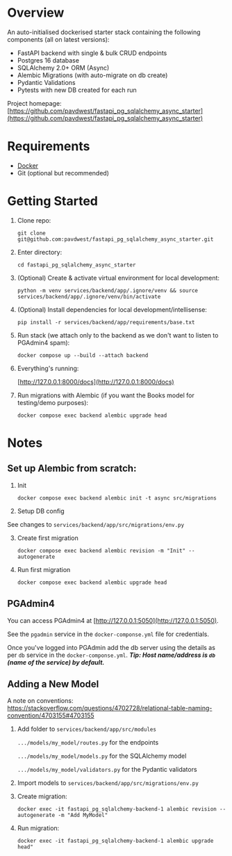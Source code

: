 # Overview

An auto-initialised dockerised starter stack containing the following components (all on latest versions):

* FastAPI backend with single & bulk CRUD endpoints
* Postgres 16 database
* SQLAlchemy 2.0+ ORM (Async)
* Alembic Migrations (with auto-migrate on db create)
* Pydantic Validations
* Pytests with new DB created for each run

Project homepage: [https://github.com/pavdwest/fastapi_pg_sqlalchemy_async_starter](https://github.com/pavdwest/fastapi_pg_sqlalchemy_async_starter)

# Requirements

* [Docker](https://www.docker.com/)
* Git (optional but recommended)

# Getting Started

1. Clone repo:

    ```git clone git@github.com:pavdwest/fastapi_pg_sqlalchemy_async_starter.git```

2. Enter directory:

    ```cd fastapi_pg_sqlalchemy_async_starter```

3. (Optional) Create & activate virtual environment for local development:

    ```python -m venv services/backend/app/.ignore/venv && source services/backend/app/.ignore/venv/bin/activate```

4. (Optional) Install dependencies for local development/intellisense:

    ```pip install -r services/backend/app/requirements/base.txt```

5. Run stack (we attach only to the backend as we don't want to listen to PGAdmin4 spam):

    ```docker compose up --build --attach backend```

6. Everything's running:

    [http://127.0.0.1:8000/docs](http://127.0.0.1:8000/docs)

7. Run migrations with Alembic (if you want the Books model for testing/demo purposes):

     ```docker compose exec backend alembic upgrade head```

# Notes

## Set up Alembic from scratch:

1. Init

    ```docker compose exec backend alembic init -t async src/migrations```

2. Setup DB config

See changes to ```services/backend/app/src/migrations/env.py```

3. Create first migration

    ```docker compose exec backend alembic revision -m "Init" --autogenerate```

4. Run first migration

     ```docker compose exec backend alembic upgrade head```

## PGAdmin4

You can access PGAdmin4 at [http://127.0.0.1:5050](http://127.0.0.1:5050).

See the `pgadmin` service in the ```docker-componse.yml``` file for credentials.

Once you've logged into PGAdmin add the db server using the details as per `db` service in the ```docker-componse.yml```. **_Tip: Host name/address is `db` (name of the service) by default._**

## Adding a New Model

A note on conventions: https://stackoverflow.com/questions/4702728/relational-table-naming-convention/4703155#4703155

1. Add folder to ```services/backend/app/src/modules```

    `.../models/my_model/routes.py`         for the endpoints

    `.../models/my_model/models.py`         for the SQLAlchemy model

    `.../models/my_model/validators.py`     for the Pydantic validators

2. Import models to ```services/backend/app/src/migrations/env.py```

3. Create migration:

    ```docker exec -it fastapi_pg_sqlalchemy-backend-1 alembic revision --autogenerate -m "Add MyModel"```

4. Run migration:

    ```docker exec -it fastapi_pg_sqlalchemy-backend-1 alembic upgrade head"```
